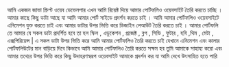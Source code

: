আমি একজন জাভা স্ক্রিপ্ট ওয়েব ডেভেলপার এখন আমি রিয়েক্ট দিয়ে আমার পোর্টফলিও ওয়েবসাইট তৈরি করতে চাচ্ছি । আমার কাছে কিছু ডাটা আছে যা আমি আমার পোর্ট সাইডে প্রদর্শন করতে চাই । আমি আমার পোর্টফলিও ওয়েবসাইটে এনিমেশন যুক্ত করতে চাই এবং আমার ডাটার উপর ভিত্তি করে  ডিজাইন লেআউট তৈরি করতে চাই । আমার পোর্টফলি তে আমার যে সকল ডাটা প্রদর্শিত হবে তা হল স্কিল , এডুকেশন , প্রজেক্ট , ব্লগ , সিভি , ফুটার , হবি ,থিম , মেটা , এক্সপিরিয়েন্স | এ সকল ডাটা উপর ভিত্তি করে আমি আমার পোর্টফলিও তৈরি করতে চাই যেখানে এনিমেশন এবং কালার পোর্টফলিউটের মান বাড়িয়ে দিবে কিভাবে আমি আমার পোর্টফলিও তৈরি করতে সক্ষম হব তুমি আমাকে সাহায্য করো এবং আমার তথ্যের উপর ভিত্তি করে কিছু উদাহরণস্বরূপ ওয়েবসাইট আমাকে প্রদর্শন কর যা আমি দেখে উৎসাহিত হতে পারি